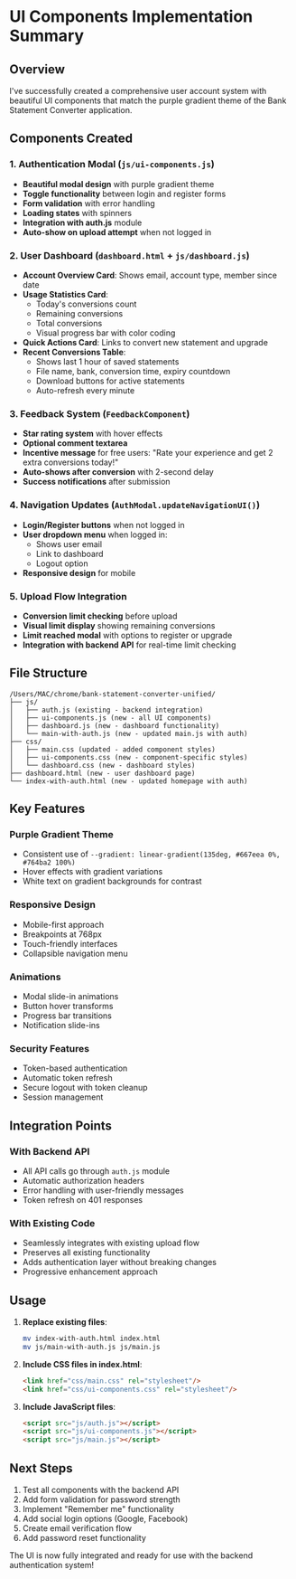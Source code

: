 # UI Components Implementation Summary

## Overview
I've successfully created a comprehensive user account system with beautiful UI components that match the purple gradient theme of the Bank Statement Converter application.

## Components Created

### 1. Authentication Modal (`js/ui-components.js`)
- **Beautiful modal design** with purple gradient theme
- **Toggle functionality** between login and register forms
- **Form validation** with error handling
- **Loading states** with spinners
- **Integration with auth.js** module
- **Auto-show on upload attempt** when not logged in

### 2. User Dashboard (`dashboard.html` + `js/dashboard.js`)
- **Account Overview Card**: Shows email, account type, member since date
- **Usage Statistics Card**: 
  - Today's conversions count
  - Remaining conversions
  - Total conversions
  - Visual progress bar with color coding
- **Quick Actions Card**: Links to convert new statement and upgrade
- **Recent Conversions Table**:
  - Shows last 1 hour of saved statements
  - File name, bank, conversion time, expiry countdown
  - Download buttons for active statements
  - Auto-refresh every minute

### 3. Feedback System (`FeedbackComponent`)
- **Star rating system** with hover effects
- **Optional comment textarea**
- **Incentive message** for free users: "Rate your experience and get 2 extra conversions today!"
- **Auto-shows after conversion** with 2-second delay
- **Success notifications** after submission

### 4. Navigation Updates (`AuthModal.updateNavigationUI()`)
- **Login/Register buttons** when not logged in
- **User dropdown menu** when logged in:
  - Shows user email
  - Link to dashboard
  - Logout option
- **Responsive design** for mobile

### 5. Upload Flow Integration
- **Conversion limit checking** before upload
- **Visual limit display** showing remaining conversions
- **Limit reached modal** with options to register or upgrade
- **Integration with backend API** for real-time limit checking

## File Structure

```
/Users/MAC/chrome/bank-statement-converter-unified/
├── js/
│   ├── auth.js (existing - backend integration)
│   ├── ui-components.js (new - all UI components)
│   ├── dashboard.js (new - dashboard functionality)
│   └── main-with-auth.js (new - updated main.js with auth)
├── css/
│   ├── main.css (updated - added component styles)
│   ├── ui-components.css (new - component-specific styles)
│   └── dashboard.css (new - dashboard styles)
├── dashboard.html (new - user dashboard page)
└── index-with-auth.html (new - updated homepage with auth)
```

## Key Features

### Purple Gradient Theme
- Consistent use of `--gradient: linear-gradient(135deg, #667eea 0%, #764ba2 100%)`
- Hover effects with gradient variations
- White text on gradient backgrounds for contrast

### Responsive Design
- Mobile-first approach
- Breakpoints at 768px
- Touch-friendly interfaces
- Collapsible navigation menu

### Animations
- Modal slide-in animations
- Button hover transforms
- Progress bar transitions
- Notification slide-ins

### Security Features
- Token-based authentication
- Automatic token refresh
- Secure logout with token cleanup
- Session management

## Integration Points

### With Backend API
- All API calls go through `auth.js` module
- Automatic authorization headers
- Error handling with user-friendly messages
- Token refresh on 401 responses

### With Existing Code
- Seamlessly integrates with existing upload flow
- Preserves all existing functionality
- Adds authentication layer without breaking changes
- Progressive enhancement approach

## Usage

1. **Replace existing files**:
   ```bash
   mv index-with-auth.html index.html
   mv js/main-with-auth.js js/main.js
   ```

2. **Include CSS files in index.html**:
   ```html
   <link href="css/main.css" rel="stylesheet"/>
   <link href="css/ui-components.css" rel="stylesheet"/>
   ```

3. **Include JavaScript files**:
   ```html
   <script src="js/auth.js"></script>
   <script src="js/ui-components.js"></script>
   <script src="js/main.js"></script>
   ```

## Next Steps

1. Test all components with the backend API
2. Add form validation for password strength
3. Implement "Remember me" functionality
4. Add social login options (Google, Facebook)
5. Create email verification flow
6. Add password reset functionality

The UI is now fully integrated and ready for use with the backend authentication system!